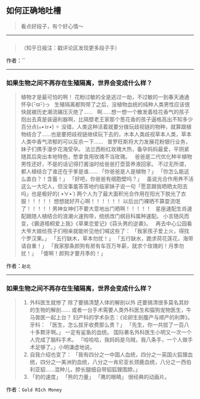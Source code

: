 ## 如何正确地吐槽

> 看点好段子，有个好心情～


 
---

### 

> （知乎日报注：戳评论区发现更多段子手）


作者：``

---

### 如果生物之间不再存在生殖隔离，世界会变成什么样？

> 植物才是最可怕的啊！
> 花粉过敏的全是逃过一劫，不过敏的一到春天通通怀孕(･ิϖ･ิ)っ
>  
> 生殖隔离都狗带了之后，没植物血统的纯种人类男性应该很快就被历史潮流碾压灭绝了……
>  
> 啊……想一想一个散发着桂花香气的孩子抱出去真是装逼利器啊，比隔壁老王家那个葱花香的孩子逼格高出不知多少百分点(๑•̀ㅂ•́) ✧
> 没错，人类这种活着就要分拨玩歧视链的物种，就算跟植物结合了……也是要把歧视链继续玩下去的，木本人类歧视草本人类，草本人类中香气浓郁的可以反杀一下……
>  
> 普罗旺斯将大力发展花粉银行业务，妹子们携手漫步花海受孕。
> 法兰西粉红玫瑰大热，备孕妈妈最爱，平阴紧随其后突出本地特色，憋拿食用玫瑰不当玫瑰。
>  
> 爸爸是二代优化种半植物男性还好，不是的话记得打酱油时给爸爸打壶营养液回家。
> 不过无所谓，都人植结合了谁还在乎爹是谁……
> 「你爸爸是人是植物？」
> 「你怎么能这么直白？！含蓄！」
> 「好吧，你爸爸有细胞壁吗？」
>  
> 虽说光合作用养不活这么一大坨人，但没事羞答答地约临家妹子说一句「愿意跟我晒晒太阳去吗」也是极好的( •̀∀•́ )
> 两个人为了最大面积光合作用在阳光下脱光了衣服！！！！！
> 想想就好开心啊！！！！！！
> 以后出门裸晒不算耍流氓了！！！！！男神女神们不要大意地出门晒啊！！！！！
>  
> 星座速配生肖速配跟随人植结合的浪潮火速狗带，统统改门纲目科属种速配。
> 小言随风而变，《霸道梧桐爱上我》《草果恋爱记》《蒜头男的逆袭》。
>  
> 再去中心公园看大爷大娘给孩子们相亲就能听见他们喊这些了：
> 「我家孩子爱上火，得找个罗汉果。」
> 「五行缺木，草本勿扰！」
> 「五行缺水，跪求荷花莲花，海带请自重！」
> 「我家那条颜狗有房有车百万年薪，就求个玫瑰的！月季勿扰！」
> 「傻啊！颜狗才要月季的！」


作者：`赵北`

---

### 如果生物之间不再存在生殖隔离，世界会变成什么样？

> 1. 外科医生就惨了
> 除了要搞清楚人体的解剖以外
> 还要搞清很多莫名其妙的生物的解剖……
> 或者一台手术需要人类外科医生和猫狗宠物医生，牛马兽医一起上台？
> 妇产科的学术杂志：《论卵生剖腹产与顺产的利弊》。
> 牙科：
> 「医生，怎么拔牙收费那么贵？」
> 「先生，你一共拔了一百八十多颗牙啊。」
> 一定有鲨鱼的血统。
> 国际著名外科医生小明又一次一个人完成了脑科手术。
> 「哈哈哈，我妈妈是乌贼，我八条手，一个人做手术足够了。」小明谦虚地说。
>  
> 2. 自我介绍也变了：
> 「我有四分之一中国人血统，四分之一英国火狐狸血统，四分之一美洲豹血统，八分之一肯尼亚长颈鹿血统，八分之一西伯利亚貂……混种儿，脖长腿细自带貂狐狸围脖。」
>  
> 3. 「豹的速度」
> 「熊的力量」
> 「鹰的眼睛」
> 很经典的动画片。


作者：`Gold RIch Money`